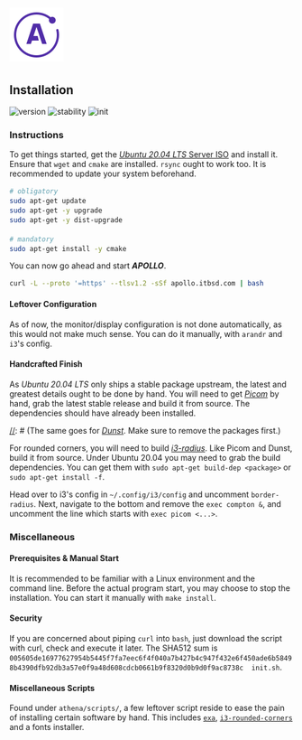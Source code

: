 # ![Apollo Logo](athena/docs/apollo_logo.png)

## Installation

![version](https://img.shields.io/badge/version-v2.0.0-1A1D23.svg) ![stability](https://img.shields.io/badge/stability-unstable-FBB444.svg) ![init](https://img.shields.io/badge/init-v0.1.3-2B303B.svg)

[//]: # (Explains the installation process of APOLLO)
[//]: # (version 0.1.2)

### Instructions

To get things started, get the [_Ubuntu 20.04 LTS_ Server ISO](https://ubuntu.com/download/server) and install it. Ensure that `wget` and `cmake` are installed. `rsync` ought to work too. It is recommended to update your system beforehand.

``` BASH
# obligatory
sudo apt-get update
sudo apt-get -y upgrade
sudo apt-get -y dist-upgrade

# mandatory
sudo apt-get install -y cmake
```

You can now go ahead and start ***APOLLO***.

``` BASH
curl -L --proto '=https' --tlsv1.2 -sSf apollo.itbsd.com | bash
```

#### Leftover Configuration

As of now, the monitor/display configuration is not done automatically, as this would not make much sense. You can do it manually, with `arandr` and `i3`'s config.

#### Handcrafted Finish

As _Ubuntu 20.04 LTS_ only ships a stable package upstream, the latest and greatest details ought to be done by hand. You will need to get [_Picom_](https://github.com/ibhagwan/picom) by hand, grab the latest stable release and build it from source. The dependencies should have already been installed.

[//]: # (The same goes for [_Dunst_](https://github.com/dunst-project/dunst). Make sure to remove the packages first.)

For rounded corners, you will need to build [_i3-radius_](https://github.com/terroo/i3-radius). Like Picom and Dunst, build it from source. Under Ubuntu 20.04 you may need to grab the build dependencies. You can get them with `sudo apt-get build-dep <package>` or `sudo apt-get install -f`.

Head over to i3's config in `~/.config/i3/config` and uncomment `border-radius`. Next, navigate to the bottom and remove the `exec compton &`, and uncomment the line which starts with `exec picom <...>`.

### Miscellaneous

#### Prerequisites & Manual Start

It is recommended to be familiar with a Linux environment and the command line. Before the actual program start, you may choose to stop the installation. You can start it manually with `make install`.

#### Security

If you are concerned about piping `curl` into `bash`, just download the script with curl, check and execute it later. The SHA512 sum is `005605de16977627954b5445f7fa7eec6f4f040a7b427b4c947f432e6f450ade6b58498b4390dfb92db3a57e0f9a48d608cdcb0661b9f8320d0b9d0f9ac8738c  init.sh`.

#### Miscellaneous Scripts

Found under `athena/scripts/`, a few leftover script reside to ease the pain of installing certain software by hand. This includes [`exa`](https://the.exa.website/), [`i3-rounded-corners`](https://github.com/terroo/i3-radius) and a fonts installer.
